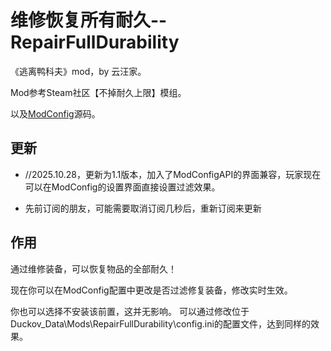 # 维修恢复所有耐久--RepairFullDurability
《逃离鸭科夫》mod，by 云汪家。

Mod参考Steam社区【不掉耐久上限】模组。

以及[ModConfig](https://github.com/FrozenFish259/duckov_mod_config)源码。


## 更新
- //2025.10.28，更新为1.1版本，加入了ModConfigAPI的界面兼容，玩家现在可以在ModConfig的设置界面直接设置过滤效果。

- 先前订阅的朋友，可能需要取消订阅几秒后，重新订阅来更新

## 作用
通过维修装备，可以恢复物品的全部耐久！

现在你可以在ModConfig配置中更改是否过滤修复装备，修改实时生效。

你也可以选择不安装该前置，这并无影响。
可以通过修改位于Duckov_Data\Mods\RepairFullDurability\config.ini的配置文件，达到同样的效果。
